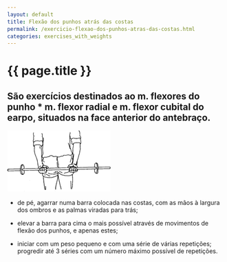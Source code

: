 ```yaml
---
layout: default
title: Flexão dos punhos atrás das costas
permalink: /exercicio-flexao-dos-punhos-atras-das-costas.html
categories: exercises_with_weights
---
```


# {{ page.title }}

## São exercícios destinados ao m. flexores do punho * m. flexor radial e m. flexor cubitaI do earpo, situados na face anterior do antebraço.

![Flexão dos punhos atrás das costas](assets/exercicio-elevacao-lateral_clip_image002.gif)

* de pé, agarrar numa barra colocada nas costas, com as mãos à largura dos ombros e as palmas viradas para trás;

* elevar a barra para cima o mais possível através de movimentos de flexão dos punhos, e apenas estes;

* iniciar com um peso pequeno e com uma série de várias repetições; progredir até 3 séries com um número máximo possível de repetições.
